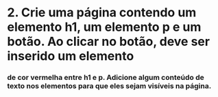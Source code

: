 # 2. Crie uma página contendo um elemento h1, um elemento p e um botão. Ao clicar no botão, deve ser inserido um elemento <h3> de cor vermelha entre h1 e p. Adicione algum conteúdo de texto nos elementos para que eles sejam visíveis na página.